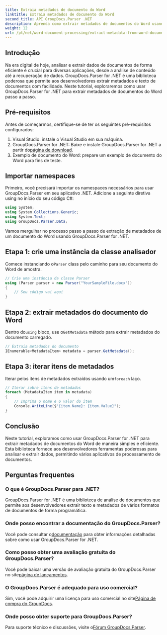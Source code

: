 ```yaml
---
title: Extraia metadados de documento do Word
linktitle: Extraia metadados de documento do Word
second_title: API GroupDocs.Parser .NET
description: Aprenda como extrair metadados de documentos do Word usando GroupDocs.Parser for .NET. Etapas fáceis para analisar e recuperar informações de documentos.
weight: 12
url: /pt/net/word-document-processing/extract-metadata-from-word-document/
---
```

## Introdução
Na era digital de hoje, analisar e extrair dados de documentos de forma eficiente é crucial para diversas aplicações, desde a análise de conteúdo até a recuperação de dados. GroupDocs.Parser for .NET é uma biblioteca poderosa que permite aos desenvolvedores extrair metadados e texto de documentos com facilidade. Neste tutorial, exploraremos como usar GroupDocs.Parser for .NET para extrair metadados de documentos do Word passo a passo.
## Pré-requisitos
Antes de começarmos, certifique-se de ter os seguintes pré-requisitos configurados:
1. Visual Studio: instale o Visual Studio em sua máquina.
2.  GroupDocs.Parser for .NET: Baixe e instale GroupDocs.Parser for .NET a partir do[página de download](https://releases.groupdocs.com/parser/net/).
3. Exemplo de documento do Word: prepare um exemplo de documento do Word para fins de teste.
## Importar namespaces
Primeiro, você precisará importar os namespaces necessários para usar GroupDocs.Parser em seu aplicativo .NET. Adicione a seguinte diretiva using no início do seu código C#:
```csharp
using System;
using System.Collections.Generic;
using System.Text;
using GroupDocs.Parser.Data;
```
Vamos mergulhar no processo passo a passo de extração de metadados de um documento do Word usando GroupDocs.Parser for .NET.
## Etapa 1: crie uma instância da classe analisador
 Comece instanciando o`Parser` class pelo caminho para seu documento do Word de amostra.
```csharp
// Crie uma instância da classe Parser
using (Parser parser = new Parser("YourSampleFile.docx"))
{
    // Seu código vai aqui
}
```
## Etapa 2: extrair metadados do documento do Word
 Dentro do`using` bloco, use o`GetMetadata` método para extrair metadados do documento carregado.
```csharp
// Extraia metadados do documento
IEnumerable<MetadataItem> metadata = parser.GetMetadata();
```
## Etapa 3: iterar itens de metadados
 Iterar pelos itens de metadados extraídos usando um`foreach` laço.
```csharp
// Iterar sobre itens de metadados
foreach (MetadataItem item in metadata)
{
    // Imprima o nome e o valor do item
    Console.WriteLine($"{item.Name}: {item.Value}");
}
```
## Conclusão
Neste tutorial, exploramos como usar GroupDocs.Parser for .NET para extrair metadados de documentos do Word de maneira simples e eficiente. Esta biblioteca fornece aos desenvolvedores ferramentas poderosas para analisar e extrair dados, permitindo vários aplicativos de processamento de documentos.

## Perguntas frequentes
### O que é GroupDocs.Parser para .NET?
GroupDocs.Parser for .NET é uma biblioteca de análise de documentos que permite aos desenvolvedores extrair texto e metadados de vários formatos de documentos de forma programática.
### Onde posso encontrar a documentação do GroupDocs.Parser?
 Você pode consultar o[documentação](https://tutorials.groupdocs.com/parser/net/) para obter informações detalhadas sobre como usar GroupDocs.Parser for .NET.
### Como posso obter uma avaliação gratuita do GroupDocs.Parser?
 Você pode baixar uma versão de avaliação gratuita do GroupDocs.Parser no site[página de lançamentos](https://releases.groupdocs.com/).
### O GroupDocs.Parser é adequado para uso comercial?
 Sim, você pode adquirir uma licença para uso comercial no site[Página de compra do GroupDocs](https://purchase.groupdocs.com/buy).
### Onde posso obter suporte para GroupDocs.Parser?
 Para suporte técnico e discussões, visite o[Fórum GroupDocs.Parser](https://forum.groupdocs.com/c/parser/17).